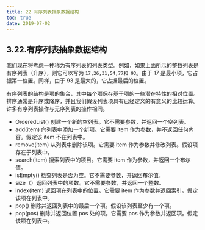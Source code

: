 ```yaml
---
title: 22 有序列表抽象数据结构
toc: true
date: 2019-07-02
---
```

## 3.22.有序列表抽象数据结构

我们现在将考虑一种称为有序列表的列表类型。例如，如果上面所示的整数列表是有序列表（升序），则它可以写为 `17,26,31,54,77和 93`。由于 17 是最小项，它占据第一位置。同样，由于 93 是最大的，它占据最后的位置。

有序列表的结构是项的集合，其中每个项保存基于项的一些潜在特性的相对位置。排序通常是升序或降序，并且我们假设列表项具有已经定义的有意义的比较运算。许多有序列表操作与无序列表的操作相同。

* OrderedList() 创建一个新的空列表。它不需要参数，并返回一个空列表。
* add(item) 向列表中添加一个新项。它需要 item 作为参数，并不返回任何内容。假定该 item 不在列表中。
* remove(item) 从列表中删除该项。它需要 item 作为参数并修改列表。假设项存在于列表中。
* search(item) 搜索列表中的项目。它需要 item 作为参数，并返回一个布尔值。
* isEmpty() 检查列表是否为空。它不需要参数，并返回布尔值。
* size（）返回列表中的项数。它不需要参数，并返回一个整数。
* index(item) 返回项在列表中的位置。它需要 item 作为参数并返回索引。假定该项在列表中。
* pop() 删除并返回列表中的最后一个项。假设该列表至少有一个项。
* pop(pos) 删除并返回位置 pos 处的项。它需要 pos 作为参数并返回项。假定该项在列表中。
